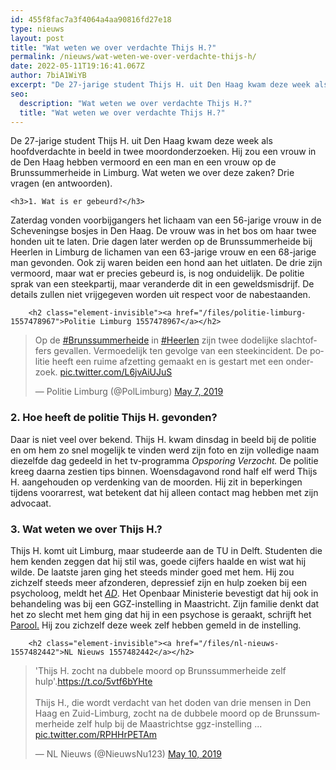 ```yaml
---
id: 455f8fac7a3f4064a4aa90816fd27e18
type: nieuws
layout: post
title: "Wat weten we over verdachte Thijs H.?"
permalink: /nieuws/wat-weten-we-over-verdachte-thijs-h/
date: 2022-05-11T19:16:41.067Z
author: 7biA1WiYB
excerpt: "De 27-jarige student Thijs H. uit Den Haag kwam deze week als hoofdverdachte in beeld in twee moordonderzoeken. Hij zou een vrouw in de Den Haag hebben vermoord en een man en een vrouw op de Brunssummerheide in Limburg. Wat weten we over deze zaken? Drie vragen (en antwoorden).  "
seo:
  description: "Wat weten we over verdachte Thijs H.?"
  title: "Wat weten we over verdachte Thijs H.?"
---
```

De 27-jarige student Thijs H. uit Den Haag kwam deze week als hoofdverdachte in beeld in twee moordonderzoeken. Hij zou een vrouw in de Den Haag hebben vermoord en een man en een vrouw op de Brunssummerheide in Limburg. Wat weten we over deze zaken? Drie vragen (en antwoorden).  

    <h3>1. Wat is er gebeurd?</h3>
<p>Zaterdag vonden voorbijgangers het lichaam van een 56-jarige vrouw in de Scheveningse bosjes in Den Haag. De vrouw was in het bos om haar twee honden uit te laten. Drie dagen later werden op de Brunssummerheide bij Heerlen in Limburg de lichamen van een 63-jarige vrouw en een 68-jarige man gevonden. Ook zij waren beiden een hond aan het uitlaten. De drie zijn vermoord, maar wat er precies gebeurd is, is nog onduidelijk. De politie sprak van een steekpartij, maar veranderde dit in een geweldsmisdrijf. De details zullen niet vrijgegeven worden uit respect voor de nabestaanden.</p>
<p><div class="media media-element-container media-default"><div id="file-537140" class="file file-document file-text-oembed">

        <h2 class="element-invisible"><a href="/files/politie-limburg-1557478967">Politie Limburg 1557478967</a></h2>
    
  
  <div class="content">
    
<blockquote class="twitter-tweet" data-width="550"><p lang="nl" dir="ltr">Op de <a href="https://twitter.com/hashtag/Brunssummerheide?src=hash&amp;ref_src=twsrc%5Etfw">#Brunssummerheide</a> in <a href="https://twitter.com/hashtag/Heerlen?src=hash&amp;ref_src=twsrc%5Etfw">#Heerlen</a> zijn twee dodelijke slachtoffers gevallen. Vermoedelijk ten gevolge van een steekincident. De politie heeft een ruime afzetting gemaakt en is gestart met een onderzoek. <a href="https://t.co/L6jvAiUJuS">pic.twitter.com/L6jvAiUJuS</a></p>&mdash; Politie Limburg (@PolLimburg) <a href="https://twitter.com/PolLimburg/status/1125723121573683200?ref_src=twsrc%5Etfw">May 7, 2019</a></blockquote>
<script async="" src="https://platform.twitter.com/widgets.js" charset="utf-8"></script>
  </div>

  
</div>
</div>
<h3>2. Hoe heeft de politie Thijs H. gevonden?</h3>
<p>Daar is niet veel over bekend. Thijs H. kwam dinsdag in beeld bij de politie en om hem zo snel mogelijk te vinden werd zijn foto en zijn volledige naam diezelfde dag gedeeld in het tv-programma <em>Opsporing Verzocht.</em> De politie kreeg daarna zestien tips binnen. Woensdagavond rond half elf werd Thijs H. aangehouden op verdenking van de moorden. Hij zit in beperkingen tijdens voorarrest, wat betekent dat hij alleen contact mag hebben met zijn advocaat.</p>
<h3>3. Wat weten we over Thijs H.?</h3>
<p>Thijs H. komt uit Limburg, maar studeerde aan de TU in Delft. Studenten die hem kenden zeggen dat hij stil was, goede cijfers haalde en wist wat hij wilde. De laatste jaren ging het steeds minder goed met hem. Hij zou zichzelf steeds meer afzonderen, depressief zijn en hulp zoeken bij een psycholoog, meldt het <em><a href="https://www.ad.nl/dossier-thijs-h/moordverdachte-thijs-h-zat-in-sociaal-isolement-en-ondernam-zelfmoordpoging~a3d9d20a/" target="_blank">AD</a></em>. Het Openbaar Ministerie bevestigt dat hij ook in behandeling was bij een GGZ-instelling in Maastricht. Zijn familie denkt dat het zo slecht met hem ging dat hij in een psychose is geraakt, schrijft het <a href="https://www.parool.nl/nederland/moordverdachte-thijs-h-zat-in-sociaal-isolement-en-ondernam-zelfmoordpoging~b43cd5ea/?utm_source=parool&amp;utm_medium=email&amp;utm_campaign=20190509%7Cdaily&amp;utm_content=Wie%20is%20Thijs%20H.%2C%20verdachte%20van%20drie%20moorden%3F&amp;utm_term=88337&amp;utm_userid=&amp;ctm_ctid=378f045ee6c7d71476177d29e5041f43" target="_blank">Parool.</a> Hij zou zichzelf deze week zelf hebben gemeld in de instelling. </p>
<p><div class="media media-element-container media-default"><div id="file-537144" class="file file-document file-text-oembed">

        <h2 class="element-invisible"><a href="/files/nl-nieuws-1557482442">NL Nieuws 1557482442</a></h2>
    
  
  <div class="content">
    
<blockquote class="twitter-tweet" data-width="550"><p lang="nl" dir="ltr">&#39;Thijs H. zocht na dubbele moord op Brunssummerheide zelf hulp&#39;.<a href="https://t.co/5vtf6bYHte">https://t.co/5vtf6bYHte</a><br><br>Thijs H., die wordt verdacht van het doden van drie mensen in Den Haag en Zuid-Limburg, zocht na de dubbele moord op de Brunssummerheide zelf hulp bij de Maastrichtse ggz-instelling ... <a href="https://t.co/RPHHrPETAm">pic.twitter.com/RPHHrPETAm</a></p>&mdash; NL Nieuws (@NieuwsNu123) <a href="https://twitter.com/NieuwsNu123/status/1126738724992081920?ref_src=twsrc%5Etfw">May 10, 2019</a></blockquote>
<script async="" src="https://platform.twitter.com/widgets.js" charset="utf-8"></script>
  </div>

  
</div>
</div>  
